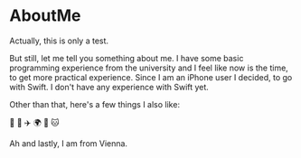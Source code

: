 # AboutMe
Actually, this is only a test.

But still, let me tell you something about me. I have some basic programming experience from the university and I feel like now is the time, to get more practical experience. Since I am an iPhone user I decided, to go with Swift. I don't have any experience with Swift yet.

Other than that, here's a few things I also like:

:pizza: :sushi: :airplane: :earth_africa: :palm_tree: :cat:

Ah and lastly, I am from Vienna.
